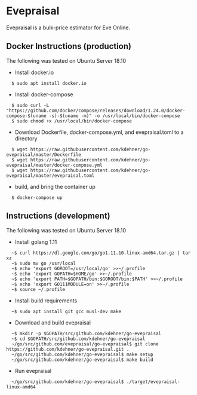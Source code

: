 # Evepraisal
Evepraisal is a bulk-price estimator for Eve Online.

## Docker Instructions (production)
The following was tested on Ubuntu Server 18.10
- Install docker.io
```
  $ sudo apt install docker.io
```
- Install docker-compose
```
  $ sudo curl -L "https://github.com/docker/compose/releases/download/1.24.0/docker-compose-$(uname -s)-$(uname -m)" -o /usr/local/bin/docker-compose
  $ sudo chmod +x /usr/local/bin/docker-compose
```
- Download Dockerfile, docker-compose.yml, and evepraisal.toml to a directory
```
  $ wget https://raw.githubusercontent.com/kdehner/go-evepraisal/master/Dockerfile
  $ wget https://raw.githubusercontent.com/kdehner/go-evepraisal/master/docker-compose.yml
  $ wget https://raw.githubusercontent.com/kdehner/go-evepraisal/master/evepraisal.toml
```
- build, and bring the container up
```
  $ docker-compose up
```

## Instructions (development)
The following was tested on Ubuntu Server 18.10
- Install golang 1.11
```
  ~$ curl https://dl.google.com/go/go1.11.10.linux-amd64.tar.gz | tar xz
  ~$ sudo mv go /usr/local
  ~$ echo 'export GOROOT=/usr/local/go' >>~/.profile
  ~$ echo 'export GOPATH=$HOME/go' >>~/.profile
  ~$ echo 'export PATH=$GOPATH/bin:$GOROOT/bin:$PATH' >>~/.profile
  ~$ echo 'export GO111MODULE=on' >>~/.profile
  ~$ source ~/.profile
```
- Install build requirements
```
  ~$ sudo apt install git gcc musl-dev make
```
- Download and build evepraisal
```
  ~$ mkdir -p $GOPATH/src/github.com/kdehner/go-evepraisal
  ~$ cd $GOPATH/src/github.com/kdehner/go-evepraisal
  ~/go/src/github.com/evepraisal/go-evepraisal$ git clone https://github.com/kdehner/go-evepraisal.git .
  ~/go/src/github.com/kdehner/go-evepraisal$ make setup
  ~/go/src/github.com/kdehner/go-evepraisal$ make build
```
- Run evepraisal
```
  ~/go/src/github.com/kdehner/go-evepraisal$ ./target/evepraisal-linux-amd64
```
